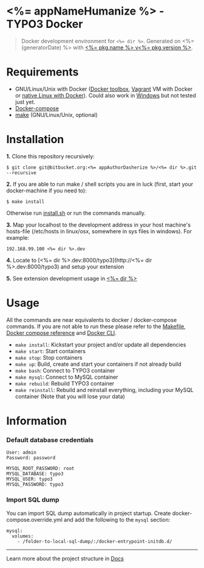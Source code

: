 # <%= appNameHumanize %> - TYPO3 Docker

> Docker development environment for `<%= dir %>`. Generated on <%= (generatorDate) %> with [<%= pkg.name %> v<%= pkg.version %>](<%= (generatorRepository) %>).

# Requirements

* GNU/Linux/Unix with Docker ([Docker toolbox](https://www.docker.com/products/docker-toolbox), [Vagrant](https://www.vagrantup.com/downloads.html) VM with Docker or [native Linux with Docker](http://docs.docker.com/linux/step_one/)). Could also work in [Windows](https://docs.docker.com/docker-for-windows/#/what-to-know-before-you-install) but not tested just yet.
* [Docker-compose](https://github.com/docker/compose)
* [make](https://www.gnu.org/software/make/manual/make.html) (GNU/Linux/Unix, optional)

# Installation 

**1.** Clone this repository recursively:

```
$ git clone git@bitbucket.org:<%= appAuthorDasherize %>/<%= dir %>.git --recursive
```

**2.** If you are able to run make / shell scripts you are in luck (first, start your docker-machine if you need to): 

```
$ make install
```

Otherwise run [install.sh](install.sh) or run the commands manually.

**3.** Map your localhost to the development address in your host machine's hosts-file (/etc/hosts in linux/osx, somewhere in sys files in windows). For example:

```
192.168.99.100 <%= dir %>.dev
```

**4.** Locate to [<%= dir %>.dev:8000/typo3](http://<%= dir %>.dev:8000/typo3) and setup your extension

**5.** See extension development usage in [<%= dir %>](<%= dir %>) 

# Usage

All the commands are near equivalents to docker / docker-compose commands. If you are not able to run these please refer to the [Makefile](Makefile), [Docker compose reference](https://docs.docker.com/compose/reference) and [ Docker CLI](https://docs.docker.com/engine/reference/commandline/). 

* `make install`: Kickstart your project and/or update all dependencies
* `make start`: Start containers
* `make stop`: Stop containers
* `make up`: Build, create and start your containers if not already build
* `make bash`: Connect to TYPO3 container
* `make mysql`: Connect to MySQL container
* `make rebuild`: Rebuild TYPO3 container
* `make reinstall`: Rebuild and reinstall everything, including your MySQL container (Note that you will lose your data)

# Information

### Default database credentials

```
User: admin
Password: password
```

```
MYSQL_ROOT_PASSWORD: root
MYSQL_DATABASE: typo3
MYSQL_USER: typo3
MYSQL_PASSWORD: typo3
```

### Import SQL dump

You can import SQL dump automatically in project startup. Create docker-compose.override.yml and add the following to the `mysql` section:

```
mysql:
  volumes:
    - /folder-to-local-sql-dump/:/docker-entrypoint-initdb.d/
```

---

Learn more about the project structure in [Docs](https://github.com/joonasy/generator-rebirth/tree/master/docs)
